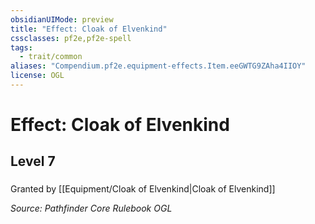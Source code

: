 ```yaml
---
obsidianUIMode: preview
title: "Effect: Cloak of Elvenkind"
cssclasses: pf2e,pf2e-spell
tags:
  - trait/common
aliases: "Compendium.pf2e.equipment-effects.Item.eeGWTG9ZAha4IIOY"
license: OGL
---
```

# Effect: Cloak of Elvenkind
## Level 7
### 






Granted by [[Equipment/Cloak of Elvenkind|Cloak of Elvenkind]]

*Source: Pathfinder Core Rulebook*
*OGL*